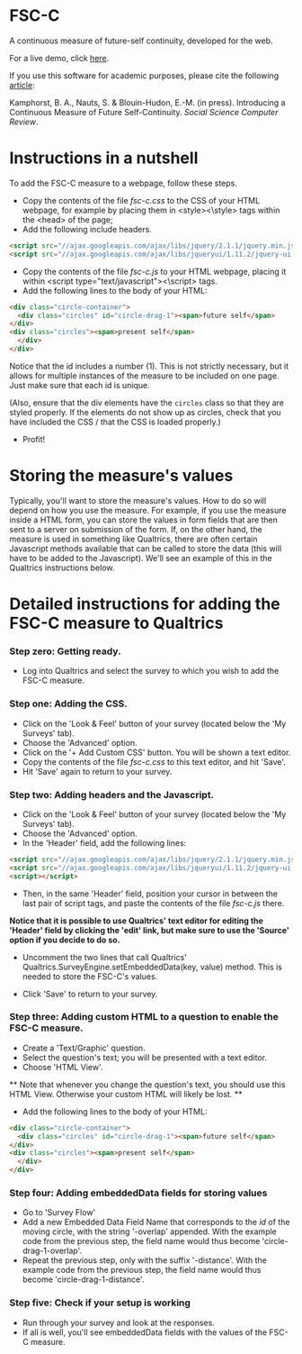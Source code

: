 # FSC-C
A continuous measure of future-self continuity, developed for the web.

For a live demo, click [here](http://jsfiddle.net/xgdVM/113/embedded/result/).

If you use this software for academic purposes, please cite the following [article](https://d1wqtxts1xzle7.cloudfront.net/79322870/9bd00941680a51ad5c7213880c29f8569d05-libre.pdf?1642840632=&response-content-disposition=inline%3B+filename%3DIntroducing_a_Continuous_Measure_of_Futu.pdf&Expires=1645360276&Signature=R3nSj9bJsog03hJMabhM4evIOxn1ThkSCsRO3~F~vjW1dS5K4pvC3cuNz-utxqs5MnXkRaePTYzctg07mbQerBur8tquinSWIH8hQNOTZKpkcD~2pnxPOp-y2RHgYd~~5fyll9MSmfiI11JquLIX4EUxPCIdMSMFFnUKWAZL3VlaCe50ovSRt1oX5nQ1ki1qxF-XElNNSKc2zEtE~CtFVPCqdLALuTUcQxP2ykx0YjxZmq56pzg9Rsdj4u4kkREU9IFqRpWmnkiT74PFcHy-WK1K~~5TujSFV7lk6J7zCPJD8vZPPewY4xKCnCDjVyE8TWlTTkggSpaGs3G4dPCbVg__&Key-Pair-Id=APKAJLOHF5GGSLRBV4ZA): 

  Kamphorst, B. A., Nauts, S. & Blouin-Hudon, E.-M. (in press). Introducing a Continuous Measure of Future Self-Continuity. _Social Science Computer Review_.


# Instructions in a nutshell

To add the FSC-C measure to a webpage, follow these steps. 

* Copy the contents of the file _fsc-c.css_ to the CSS of your HTML webpage, for example by placing them in \<style\>\<\\style\> tags within the \<head\> of the page;
* Add the following include headers.
```html
<script src="//ajax.googleapis.com/ajax/libs/jquery/2.1.1/jquery.min.js"></script>
<script src="//ajax.googleapis.com/ajax/libs/jqueryui/1.11.2/jquery-ui.min.js"></script>
```

* Copy the contents of the file _fsc-c.js_ to your HTML webpage, placing it within \<script type="text/javascript"\>\<\\script\> tags.
* Add the following lines to the body of your HTML:

```html
<div class="circle-container">
  <div class="circles" id="circle-drag-1"><span>future self</span>
</div>
<div class="circles"><span>present self</span>
  </div>
</div>
```
Notice that the id includes a number (1). This is not strictly necessary, but it allows for multiple instances of the measure to be included on one page. Just make sure that each id is unique.

(Also, ensure that the div elements have the `circles` class so that they are styled properly. If the elements do not show up as circles, check that you have included the CSS / that the CSS is loaded properly.)

* Profit!

# Storing the measure's values

Typically, you'll want to store the measure's values. How to do so will depend on how you use the measure. For example, if you use the measure inside a HTML form, you can store the values in form fields that are then sent to a server on submission of the form. If, on the other hand, the measure is used in something like Qualtrics, there are often certain Javascript methods available that can be called to store the data (this will have to be added to the Javascript). We'll see an example of this in the Qualtrics instructions below.


# Detailed instructions for adding the FSC-C measure to Qualtrics

### Step zero: Getting ready.
* Log into Qualtrics and select the survey to which you wish to add the FSC-C measure.

### Step one: Adding the CSS.

* Click on the 'Look \& Feel' button of your survey (located below the 'My Surveys' tab).
* Choose the 'Advanced' option.
* Click on the '+ Add Custom CSS' button. You will be shown a text editor.
* Copy the contents of the file _fsc-c.css_ to this text editor, and hit 'Save'.
* Hit 'Save' again to return to your survey.

### Step two: Adding headers and the Javascript.

* Click on the 'Look \& Feel' button of your survey (located below the 'My Surveys' tab).
* Choose the 'Advanced' option.
* In the 'Header' field, add the following lines:

```html
<script src="//ajax.googleapis.com/ajax/libs/jquery/2.1.1/jquery.min.js"></script>
<script src="//ajax.googleapis.com/ajax/libs/jqueryui/1.11.2/jquery-ui.min.js"></script>
<script></script>
```
* Then, in the same 'Header' field, position your cursor in between the last pair of script tags, and paste the contents of the file _fsc-c.js_ there.

**Notice that it is possible to use Qualtrics' text editor for editing the 'Header' field by clicking the 'edit' link, but make sure to use the 'Source' option if you decide to do so.**

* Uncomment the two lines that call Qualtrics' Qualtrics.SurveyEngine.setEmbeddedData(key, value) method. This is needed to store the FSC-C's values.

* Click 'Save' to return to your survey.

### Step three: Adding custom HTML to a question to enable the FSC-C measure.

* Create a 'Text/Graphic' question.
* Select the question's text; you will be presented with a text editor.
* Choose 'HTML View'.

** Note that whenever you change the question's text, you should use this HTML View. Otherwise your custom HTML will likely be lost. **

* Add the following lines to the body of your HTML:

```html
<div class="circle-container">
  <div class="circles" id="circle-drag-1"><span>future self</span>
</div>
<div class="circles"><span>present self</span>
  </div>
</div>
```

### Step four: Adding embeddedData fields for storing values

* Go to 'Survey Flow'
* Add a new Embedded Data Field Name that corresponds to the _id_ of the moving circle, with the string '-overlap' appended. With the example code from the previous step, the field name would thus become 'circle-drag-1-overlap'.
* Repeat the previous step, only with the suffix '-distance'. With the example code from the previous step, the field name would thus become 'circle-drag-1-distance'.


### Step five: Check if your setup is working

* Run through your survey and look at the responses. 
* If all is well, you'll see embeddedData fields with the values of the FSC-C measure.


